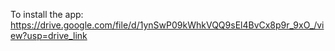 To install the app: https://drive.google.com/file/d/1ynSwP09kWhkVQQ9sEl4BvCx8p9r_9xO_/view?usp=drive_link
